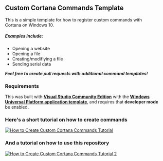 ## Custom Cortana Commands Template

This is a simple template for how to register custom commands with Cortana on Windows 10.

##### Examples include:
- Opening a website
- Opening a file
- Creating/modifiying a file
- Sending serial data

***Feel free to create pull requests with additional command templates!***

### Requirements

This was built with [**Visual Studio Community Edition**](https://www.visualstudio.com/en-us/products/visual-studio-community-vs.aspx) with the [**Windows Universal Platform application template**](https://www.visualstudio.com/en-us/features/universal-windows-platform-vs.aspx), and requires that **developer mode** be enabled.

### Here's a short tutorial on how to create commands

[![How to Create Custom Cortana Commands Tutorial](http://img.youtube.com/vi/0Wcn-ZK9mi4/0.jpg)](https://youtu.be/0Wcn-ZK9mi4 "Tutorial Video")

### And a tutorial on how to use this repository

[![How to Create Custom Cortana Commands Tutorial 2](http://img.youtube.com/vi/GICF03UAOcQ/0.jpg)](https://youtu.be/GICF03UAOcQ "Tutorial Video 2")
